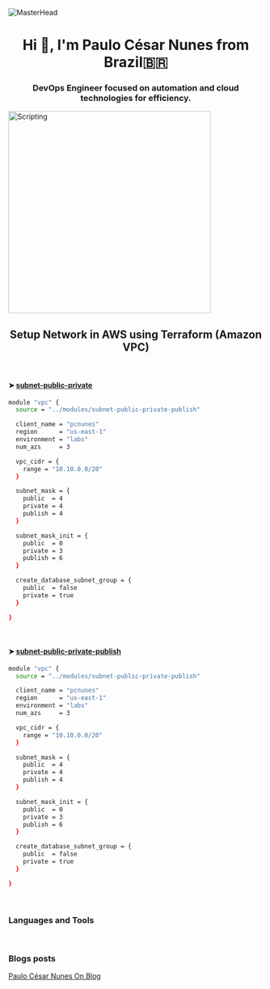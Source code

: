 ![MasterHead](https://cdn.dribbble.com/userupload/7725814/file/original-ad34e5a3d587a8a90b6586de67710225.gif)
<h1 align="center">Hi 👋, I'm Paulo César Nunes from Brazil🇧🇷</h1>

<h3 align="center">DevOps Engineer focused on automation and cloud technologies for efficiency.</h3>
<img align="center" alt="Scripting" width="400" src="https://cdn.dribbble.com/userupload/7725640/file/original-a2b82ab8779ece4c49df3672f7753ccb.gif">

<br />

<h2 align="center">Setup Network in AWS using Terraform (Amazon VPC)</h2>

<br />

#### ➤ [subnet-public-private](https://gitlab.com/pcnuness/iac/terraform/provider-family-aws/provider-aws-vpc)

```bash
module "vpc" {
  source = "../modules/subnet-public-private-publish"

  client_name = "pcnunes"
  region      = "us-east-1"
  environment = "labs"
  num_azs     = 3

  vpc_cidr = {
    range = "10.10.0.0/20"
  }

  subnet_mask = {
    public  = 4
    private = 4
    publish = 4
  }

  subnet_mask_init = {
    public  = 0
    private = 3
    publish = 6
  }

  create_database_subnet_group = {
    public  = false
    private = true
  }

}
```
<br />

#### ➤ [subnet-public-private-publish](https://gitlab.com/pcnuness/iac/terraform/provider-family-aws/provider-aws-vpc)

```bash
module "vpc" {
  source = "../modules/subnet-public-private-publish"

  client_name = "pcnunes"
  region      = "us-east-1"
  environment = "labs"
  num_azs     = 3

  vpc_cidr = {
    range = "10.10.0.0/20"
  }

  subnet_mask = {
    public  = 4
    private = 4
    publish = 4
  }

  subnet_mask_init = {
    public  = 0
    private = 3
    publish = 6
  }

  create_database_subnet_group = {
    public  = false
    private = true
  }

}
```
</p>

<br />

<h3 align="left">Languages and Tools</h3>

<br />

<h3 align="left">Blogs posts</h3>
<p align="left">
<a href="https://pcnunes.com.br" target="_blank">Paulo César Nunes On Blog </a>
</p>

